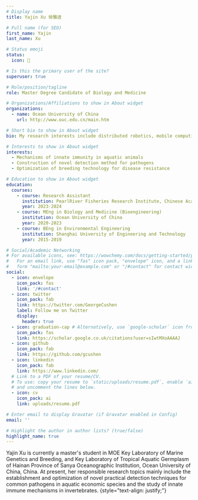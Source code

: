 ```yaml
---
# Display name
title: Yajin Xu 徐雅进

# Full name (for SEO)
first_name: Yajin
last_name: Xu

# Status emoji
status:
  icon: 📖

# Is this the primary user of the site?
superuser: true

# Role/position/tagline
role: Master Degree Candidate of Biology and Medicine

# Organizations/Affiliations to show in About widget
organizations:
  - name: Ocean University of China
    url: http://www.ouc.edu.cn/main.htm

# Short bio to show in About widget
bio: My research interests include distributed robotics, mobile computing and programmable matter.

# Interests to show in About widget
interests:
  - Mechanisms of innate immunity in aquatic animals
  - Construction of novel detection method for pathogens
  - Optimization of breeding technology for disease resistance

# Education to show in About widget
education:
  courses:
    - course: Research Assistant
      institution: PearlRiver Fisheries Research Institute, Chinese Academy of Fishery Sciences
      year: 2023-2024
    - course: MEng in Biology and Medicine (Bioengineering)
      institution: Ocean University of China
      year: 2020-2023
    - course: BEng in Environmental Engineering
      institution: Shanghai University of Engineering and Technology
      year: 2015-2019

# Social/Academic Networking
# For available icons, see: https://wowchemy.com/docs/getting-started/page-builder/#icons
#   For an email link, use "fas" icon pack, "envelope" icon, and a link in the
#   form "mailto:your-email@example.com" or "/#contact" for contact widget.
social:
  - icon: envelope
    icon_pack: fas
    link: '/#contact'
  - icon: twitter
    icon_pack: fab
    link: https://twitter.com/GeorgeCushen
    label: Follow me on Twitter
    display:
      header: true
  - icon: graduation-cap # Alternatively, use `google-scholar` icon from `ai` icon pack
    icon_pack: fas
    link: https://scholar.google.co.uk/citations?user=sIwtMXoAAAAJ
  - icon: github
    icon_pack: fab
    link: https://github.com/gcushen
  - icon: linkedin
    icon_pack: fab
    link: https://www.linkedin.com/
  # Link to a PDF of your resume/CV.
  # To use: copy your resume to `static/uploads/resume.pdf`, enable `ai` icons in `params.yaml`,
  # and uncomment the lines below.
  - icon: cv
    icon_pack: ai
    link: uploads/resume.pdf

# Enter email to display Gravatar (if Gravatar enabled in Config)
email: ''

# Highlight the author in author lists? (true/false)
highlight_name: true
---
```


Yajin Xu is currently a master's student in MOE Key Laboratory of Marine Genetics and Breeding, and Key Laboratory of Tropical Aquatic Germplasm of Hainan Province of Sanya Oceanographic Institution, Ocean University of China, China. At present, her responsible research topics mainly include the establishment and optimization of novel practical detection techniques for common pathogens in aquatic economic species and the study of innate immune mechanisms in invertebrates.
{style="text-align: justify;"}
